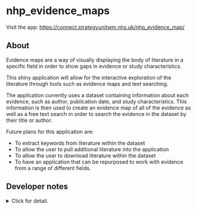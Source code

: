 # nhp_evidence_maps

Visit the app: https://connect.strategyunitwm.nhs.uk/nhp_evidence_map/

## About

Evidence maps are a way of visually displaying the body of literature in a specific field in order to show gaps in evidence or study characteristics. 

This shiny application will allow for the interactive exploration of the literature through tools such as evidence maps and text searching. 

The application currently uses a dataset containing information about each evidence, such as author, publication date, and study characteristics. This information is then used to create an evidence map of all of the evidence as well as a free text search in order to search the evidence in the dataset by their title or author.

Future plans for this application are:

- To extract keywords from literature within the dataset
- To allow the user to pull additional literature into the application
- To allow the user to download literature within the dataset
- To have an application that can be repurposed to work with evidence from a range of different fields.

## Developer notes

<details><summary>Click for detail.</summary>

### Update pinned data

The underlying data for this app can be updated independently of the app. The data is stored as a 'pin' on Posit Connect. The app will read the data from the pin using [{pins}](https://pins.rstudio.com/) when the user reaches the app. You can overwrite the existing pin and it will create a new version; you can see and revert to earlier versions of the pin if needed.

This is some illustrative code to update the pinned data:

``` r
# Connect to board
board <- pins::board_connect()

# Check existing pin
pin_name <- "matt.dray/nhp_evidence_map_data"
board |> pins::pin_exists(pin_name)  # logical
board |> pins::pin_read(pin_name) |> str(1)  # list structure
board |> pins::pin_versions(pin_name)  # active and past versions

# Read spreadsheet into list

file <- "spreadsheet.xlsx"
sheet_names <- readxl::excel_sheets(file)

sheets_list <- purrr::map(
  sheet_names, 
  \(x) suppressMessages(readxl::read_xlsx(file, sheet = x))
) |> 
  purrr::set_names(sheet_names)

# Write to pin with custom 'notes' metadata
board |> pins::pin_write(
  sheets_list,
  pin_name,
  metadata = list(notes = "A reminder of changes/reason for upload."),
  type = "rds"  # otherwise it may autodetect json
)

# Confirm upload
board |> pins::pin_versions(pin_name)  # should see new version
pins::pin_meta(board, pin_name)[["user"]][["notes"]]  # custom notes metadata
```

### Deploy

Run the `deployApp()` call in `dev/03_deploy.R`. If the `appID` is not picked up from `rsconnect::deployments()`, then you'll have to write it in manually. It can be found in the Settings > Info menu after you log in to Posit Connect and view the app (under 'Content ID').

You can read more about [deploying to Posit Connect](https://docs.posit.co/connect/how-to/publish-shiny-app/) and [deploying a Golem app](https://engineering-shiny.org/deploy.html).

</details>